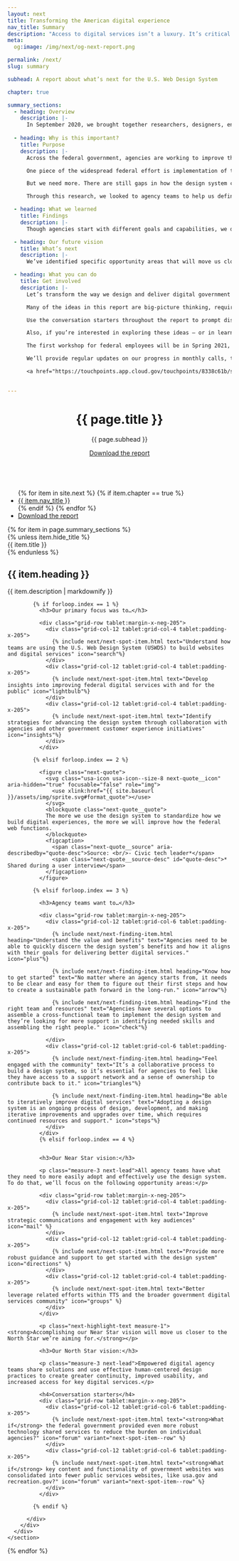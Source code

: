 ```yaml
---
layout: next
title: Transforming the American digital experience
nav_title: Summary
description: "Access to digital services isn’t a luxury. It’s critical. Let’s transform the way we design and deliver digital government with and for the people."
meta:
  og:image: /img/next/og-next-report.png

permalink: /next/
slug: summary

subhead: A report about what’s next for the U.S. Web Design System

chapter: true 

summary_sections:
  - heading: Overview
    description: |-
      In September 2020, we brought together researchers, designers, engineers, and policymakers to conduct research across dozens of federal agencies to help support emergency response efforts related to the COVID-19 pandemic. 
  
  - heading: Why is this important?
    title: Purpose
    description: |-
      Across the federal government, agencies are working to improve their everyday interactions with the public. How do we provide easy access to critical services? How do we deliver faster and more efficient touch points? How do we ensure transparency and build trust? The answer to these questions has increasingly become: deliver better digital services.

      One piece of the widespread federal effort is implementation of the design system, which provides principles, guidance, and code that makes it easier for the federal government to deliver mobile-friendly, accessible digital services. 

      But we need more. There are still gaps in how the design system can better meet agency needs, so they in turn can better meet the needs of the public. 

      Through this research, we looked to agency teams to help us define what digital transformation looks like, both in the near-term and in the future. 

  - heading: What we learned
    title: Findings
    description: |-
      Though agencies start with different goals and capabilities, we discovered they follow a common journey with similar needs when it comes to successfully adopting, using, and maintaining the design system. 

  - heading: Our future vision
    title: What’s next
    description: |-
      We’ve identified specific opportunity areas that will move us closer to a design system that meets the needs of teams across every agency — what we call our Near Star (short-term) and North Star (long-term) vision. Working toward these visions is our way of ensuring the design system continues to change over time and stays connected to the teams that are using it.

  - heading: What you can do
    title: Get involved
    description: |-
      Let’s transform the way we design and deliver digital government with and for the people.

      Many of the ideas in this report are big-picture thinking, requiring time, collaboration, and strategies to come to fruition. But right now, you can begin by understanding the value and benefits of using the design system to deliver better digital services.

      Use the conversation starters throughout the report to prompt discussions with your managers and team members.

      Also, if you’re interested in exploring these ideas — or in learning more about the design system — join our community and get involved.  

      The first workshop for federal employees will be in Spring 2021, and we hope to hold ad hoc workshops in the future as well. We also hold regular calls on the third Thursday of each month.

      We’ll provide regular updates on our progress in monthly calls, the public Slack channel, and the product roadmap.

      <a href="https://touchpoints.app.cloud.gov/touchpoints/8338c61b/submit" class="usa-button usa-button--outline usa-button--next">Stay in touch</a>

      
---
```


<header class="next-hero">
  <div class="grid-container">
    <div class="grid-row flex-align-center margin-x-neg-2 tablet:margin-x-auto margin-y-2 tablet:margin-y-4 desktop:margin-y-6">
      <div class="grid-col-12 tablet:grid-col-7 desktop:grid-col-6 next-hero__content padding-x-2 tablet:padding-x-0">
        <h1 class="next-hero__heading">{{ page.title }}</h1>
        <p class="next-hero__subhead">{{ page.subhead }}</p>
        <div class="margin-y-4"><a href="{{ site.baseurl }}/files/next/Transforming-the-American-digital-experience.pdf" class="usa-button usa-button--next usa-button--big">Download the report</a></div>
      </div>
      <div class="grid-col-12 tablet:margin:margin-x-0 tablet:grid-col-5 desktop:grid-col-6 tablet:padding-x-2 next-hero__banner-container">
        <img class="tablet:display-none" src="{{ site.baseurl }}/img/next/cover-pattern-mobile.svg" alt="">
        <img class="display-none tablet:display-block" src="{{ site.baseurl }}/img/next/next-hero-image-circle.svg" alt="">
      </div>
    </div>
  </div>
</header>

<!-- maybe componentize this -- NOTE: it is different from the one on next-content layout -->
<div class="next-internal-nav">
  <div class="grid-container">
    <ul id="internal-nav" class="next-internal-nav__list">
      {% for item in site.next %}
      {% if item.chapter == true %}
        <li class="next-internal-nav__item">
          <a href="{{ item.url }}" class="next-internal-nav__link">{{ item.nav_title }}</a>
        </li>
      {% endif %}
      {% endfor %}
      <li class="next-internal-nav__item next-internal-nav__item--button">
        <a href="{{ site.baseurl }}/files/next/Transforming-the-American-digital-experience.pdf" class="usa-button usa-button--next">Download the report</a>
      </li>
    </ul>
  </div>
</div>

<main role="main" id="main-content">
  {% for item in page.summary_sections %}
    <section id="section-{{ forloop.index }}" class="next-section next-section--{{ item.title | downcase | replace: " ", "-" | remove: "’" }} {{ item.section_class }}">
      <div class="grid-container">
        <div class="grid-row">
          <div class="grid-col-12 tablet:grid-col-3">
            <div class="next-section__header">
              {% unless item.hide_title %}<div class="next-section__subhead">{{ item.title }}</div>{% endunless %}
              <h2 class="next-section__heading">{{ item.heading }}</h2>
            </div>
          </div>
          <div class="grid-col-12 tablet:grid-col-8 tablet:margin-left-auto next-section-description">
            {{ item.description | markdownify }}
          </div>
        </div>
        <div class="grid-row">
          <div class="grid-col-12">

            {% if forloop.index == 1 %}
              <h3>Our primary focus was to…</h3>

              <div class="grid-row tablet:margin-x-neg-205">
                <div class="grid-col-12 tablet:grid-col-4 tablet:padding-x-205">
                  {% include next/next-spot-item.html text="Understand how teams are using the U.S. Web Design System (USWDS) to build websites and digital services" icon="search"%}
                </div>
                <div class="grid-col-12 tablet:grid-col-4 tablet:padding-x-205">
                  {% include next/next-spot-item.html text="Develop insights into improving federal digital services with and for the public" icon="lightbulb"%}
                </div>
                <div class="grid-col-12 tablet:grid-col-4 tablet:padding-x-205">
                  {% include next/next-spot-item.html text="Identify strategies for advancing the design system through collaboration with agencies and other government customer experience initiatives" icon="insights"%}
                </div>
              </div>

            {% elsif forloop.index == 2 %}

              <figure class="next-quote">
                <svg class="usa-icon usa-icon--size-8 next-quote__icon" aria-hidden="true" focusable="false" role="img">
                  <use xlink:href="{{ site.baseurl }}/assets/img/sprite.svg#format_quote"></use>
                </svg>
                <blockquote class="next-quote__quote">
                The more we use the design system to standardize how we build digital experiences, the more we will improve how the federal web functions.
                </blockquote>
                <figcaption>
                  <span class="next-quote__source" aria-describedby="quote-desc">Source: <br/>- Civic tech leader*</span>
                  <span class="next-quote__source-desc" id="quote-desc">* Shared during a user interview</span>
                </figcaption>
              </figure>

            {% elsif forloop.index == 3 %}

              <h3>Agency teams want to…</h3>

              <div class="grid-row tablet:margin-x-neg-205">
                <div class="grid-col-12 tablet:grid-col-6 tablet:padding-x-205">
                  {% include next/next-finding-item.html heading="Understand the value and benefits" text="Agencies need to be able to quickly discern the design system’s benefits and how it aligns with their goals for delivering better digital services." icon="plus"%}

                  {% include next/next-finding-item.html heading="Know how to get started" text="No matter where an agency starts from, it needs to be clear and easy for them to figure out their first steps and how to create a sustainable path forward in the long-run." icon="arrow"%}

                  {% include next/next-finding-item.html heading="Find the right team and resources" text="Agencies have several options to assemble a cross-functional team to implement the design system and they’re looking for more support in identifying needed skills and assembling the right people." icon="check"%}

                </div>
                <div class="grid-col-12 tablet:grid-col-6 tablet:padding-x-205">
                  {% include next/next-finding-item.html heading="Feel engaged with the community" text="It’s a collaborative process to build a design system, so it’s essential for agencies to feel like they have access to a support network and a sense of ownership to contribute back to it." icon="triangles"%}

                  {% include next/next-finding-item.html heading="Be able to iteratively improve digital services" text="Adopting a design system is an ongoing process of design, development, and making iterative improvements and upgrades over time, which requires continued resources and support." icon="steps"%}
                </div>
              </div>
              {% elsif forloop.index == 4 %}


              <h3>Our Near Star vision:</h3>

              <p class="measure-3 next-lead">All agency teams have what they need to more easily adopt and effectively use the design system. To do that, we’ll focus on the following opportunity areas:</p>

              <div class="grid-row tablet:margin-x-neg-205">
                <div class="grid-col-12 tablet:grid-col-4 tablet:padding-x-205">
                  {% include next/next-spot-item.html text="Improve strategic communications and engagement with key audiences" icon="mail" %}
                </div>
                <div class="grid-col-12 tablet:grid-col-4 tablet:padding-x-205">
                  {% include next/next-spot-item.html text="Provide more robust guidance and support to get started with the design system" icon="directions" %}
                </div>
                <div class="grid-col-12 tablet:grid-col-4 tablet:padding-x-205">
                  {% include next/next-spot-item.html text="Better leverage related efforts within TTS and the broader government digital services community" icon="groups" %}
                </div>
              </div>

              <p class="next-highlight-text measure-1"><strong>Accomplishing our Near Star vision will move us closer to the North Star we’re aiming for.</strong></p>

              <h3>Our North Star vision:</h3>

              <p class="measure-3 next-lead">Empowered digital agency teams share solutions and use effective human-centered design practices to create greater continuity, improved usability, and increased access for key digital services.</p>

              <h4>Conversation starters</h4>
              <div class="grid-row tablet:margin-x-neg-205">
                <div class="grid-col-12 tablet:grid-col-6 tablet:padding-x-205">
                  {% include next/next-spot-item.html text="<strong>What if</strong> the federal government provided even more robust technology shared services to reduce the burden on individual agencies?" icon="forum" variant="next-spot-item--row" %}
                </div>
                <div class="grid-col-12 tablet:grid-col-6 tablet:padding-x-205">
                  {% include next/next-spot-item.html text="<strong>What if</strong> key content and functionality of government websites was consolidated into fewer public services websites, like usa.gov and recreation.gov?" icon="forum" variant="next-spot-item--row" %}
                </div>
              </div>

            {% endif %}

          </div>
        </div>
      </div>
    </section>
  {% endfor %}
</main>

